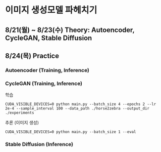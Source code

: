 # 이미지 생성모델 파헤치기

## 8/21(월) ~ 8/23(수) Theory: Autoencoder, CycleGAN, Stable Diffusion

## 8/24(목) Practice
### Autoencoder (Training, Inference)

### CycleGAN (Training, Inference)
학습
```
CUDA_VISIBLE_DEVICES=0 python main.py --batch_size 4 --epochs 2 --lr 2e-4 --sample_interval 100 --data_path ./horse2zebra --output_dir ./experiments
```

추론 (이미지 생성)
```
CUDA_VISIBLE_DEVICES=0 python main.py --batch_size 1 --eval
```
### Stable Diffusion (Inference)
